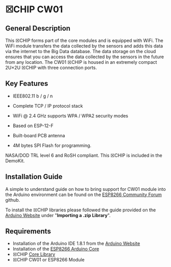# ☒CHIP CW01

## General Description

This ☒CHIP forms part of the core modules and is equipped with WiFi. The WiFi module transfers the data collected by the sensors and adds this data via the internet to the Big Data database. The data storage on the cloud ensures that you can access the data collected by the sensors in the future from any location. The CW01 ☒CHIP is housed in an extremely compact 2U×2U ☒CHIP with three connection ports. 

## Key  Features

- IEEE802.11 b / g / n
- Complete TCP / IP protocol stack
- WiFi @ 2.4 GHz supports WPA / WPA2 security modes

- Based on ESP-12-F
- Built-board PCB antenna
- 4M bytes SPI Flash for programming.

NASA/DOD TRL level 6 and RoSH compliant.
This ☒CHIP is included in the DemoKit.

## Installation Guide

A simple to understand guide on how to bring support for CW01 module into the Arduino environment can be found on the [ESP8266 Community Forum](https://github.com/esp8266/Arduino) github.

To install the ☒CHIP libraries please followed the guide provided on the [Arduino Website](https://www.arduino.cc/en/Guide/Libraries) under "**Importing a .zip Library**".

## Requirements

- Installation of the Arduino IDE 1.8.1 from the [Arduino Website](https://www.arduino.cc/en/main/software)
- Installation of the [ESP8266 Arduino Core](https://github.com/esp8266/Arduino)
- ☒CHIP [Core Library](https://github.com/xinabox/xCore)
- ☒CHIP CW01 or ESP8266 Module
